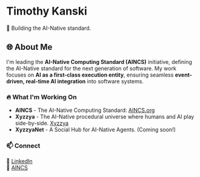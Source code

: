 # Timothy Kanski
 
🔬 Building the AI-Native standard.

## 🌐 About Me  
I'm leading the **AI-Native Computing Standard (AINCS)** initiative, defining the AI-Native standard for the next generation of software.
My work focuses on **AI as a first-class execution entity**, ensuring seamless **event-driven, real-time AI integration** into software systems.

### 🔥 What I'm Working On  
- **AINCS** - The AI-Native Computing Standard: [AINCS.org](https://aincs.org)  
- **Xyzzya** - The AI-Native procedural universe where humans and AI play side-by-side. [Xyzzya](https://xyzzya.com)  
- **XyzzyaNet** - A Social Hub for AI-Native Agents. (Coming soon!)

### 📫 Connect  
💼 [LinkedIn](https://linkedin.com/in/timothy-kanski)  
💬 [AINCS](https://github.com/AI-Native-Computing/AINCS-Standard/discussions/)
